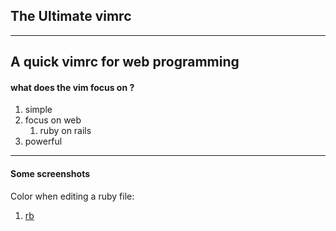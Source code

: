 ## The Ultimate vimrc 
---- 
A quick vimrc for web programming 
---- 
#### what does the vim focus on ?
1.  simple
2.  focus on web
	1. ruby on rails 
3.  powerful
---- 
#### Some screenshots
Color when editing a ruby file:
1. [rb][1]

[1]:	https://github.com/clay-f/dotfiles/blob/master/vim/doc/rb-temp.png "hello"